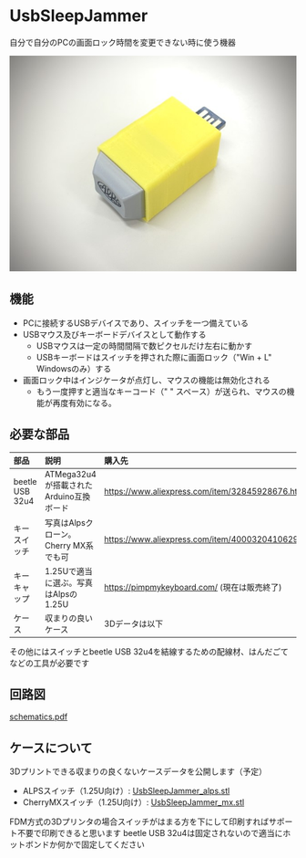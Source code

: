 # UsbSleepJammer

自分で自分のPCの画面ロック時間を変更できない時に使う機器

![UsbSleepJammer](image/Image.jpeg)

## 機能

- PCに接続するUSBデバイスであり、スイッチを一つ備えている
- USBマウス及びキーボードデバイスとして動作する
  - USBマウスは一定の時間間隔で数ピクセルだけ左右に動かす
  - USBキーボードはスイッチを押された際に画面ロック（"Win + L" Windowsのみ）する
- 画面ロック中はインジケータが点灯し、マウスの機能は無効化される
  - もう一度押すと適当なキーコード（" " スペース）が送られ、マウスの機能が再度有効になる。

## 必要な部品

|部品|説明|購入先|
|:---|:---|:---|
|beetle USB 32u4|ATMega32u4が搭載されたArduino互換ボード|https://www.aliexpress.com/item/32845928676.html|
|キースイッチ|写真はAlpsクローン。Cherry MX系でも可|https://www.aliexpress.com/item/4000320410629.html|
|キーキャップ|1.25Uで適当に選ぶ。写真はAlpsの1.25U|https://pimpmykeyboard.com/ (現在は販売終了)|
|ケース|収まりの良いケース|3Dデータは以下|

その他にはスイッチとbeetle USB 32u4を結線するための配線材、はんだごてなどの工具が必要です

## 回路図

[schematics.pdf](schematics.pdf)

## ケースについて

3Dプリントできる収まりの良くないケースデータを公開します（予定）

 - ALPSスイッチ（1.25U向け）: [UsbSleepJammer_alps.stl](stl/UsbSleepJammer_alps.stl)
 - CherryMXスイッチ（1.25U向け）: [UsbSleepJammer_mx.stl](stl/UsbSleepJammer_mx.stl)
 
 FDM方式の3Dプリンタの場合スイッチがはまる方を下にして印刷すればサポート不要で印刷できると思います
 beetle USB 32u4は固定されないので適当にホットボンドか何かで固定してください
